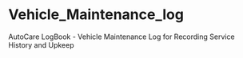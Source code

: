 # Vehicle_Maintenance_log
AutoCare LogBook - Vehicle Maintenance Log for Recording Service History and Upkeep
